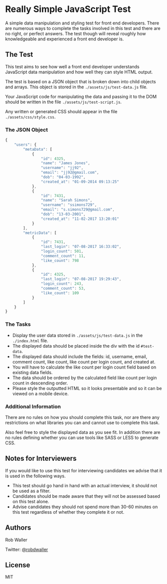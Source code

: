 # Really Simple JavaScript Test

A simple data manipulation and styling test for front end developers. There are
numerous ways to complete the tasks involved in this test and there are no right,
or perfect answers. The test though will reveal roughly how knowledgeable and
experienced a front end developer is.

## The Test

This test aims to see how well a front end developer understands JavaScript data
manipulation and how well they can style HTML output.

The test is based on a JSON object that is broken down into child objects and
arrays. This object is stored in the `./assets/js/test-data.js` file.

Your JavaScript code for manipulating the data and passing it to the DOM should
be written in the file `./assets/js/test-script.js`.

Any written or generated CSS should appear in the file `./assets/css/style.css`.

### The JSON Object

```javascript
{
    "users": {
        "metaData": [
            {
                "id": 4325,
                "name": "James Jones",
                "username": "jj92",
                "email": "jj92@gmail.com",
                "dob": "04-03-1992",
                "created_at": "01-09-2014 09:13:25"
            },
            {
                "id": 7431,
                "name": "Sarah Simons",
                "username": "ssimons729",
                "email": "s.simons729@gmail.com",
                "dob": "13-03-2001",
                "created_at": "11-02-2017 13:20:01"
            }
        ],
        "metricData": [
            {
                "id": 7431,
                "last_login": "07-08-2017 16:33:02",
                "login_count": 501,
                "comment_count": 11,
                "like_count": 798
            },
            {
                "id": 4325,
                "last_login": "07-08-2017 19:29:43",
                "login_count": 243,
                "comment_count": 53,
                "like_count": 109
            }
        ]
    }
}
```

### The Tasks

- Display the user data stored in `./assets/js/test-data.js` in the `./index.html` file.
- The displayed data should be placed inside the div with the id `#test-data`.
- The displayed data should include the fields: id, username, email, comment count,
like count, like count per login count, and created at.
- You will have to calculate the like count per login count field based on existing
data fields.
- The data should be ordered by the calculated field like count per login count
in descending order.
- Please style the outputted HTML so it looks presentable and so it can be viewed
on a mobile device.

### Additional Information
There are no rules on how you should complete this task, nor are there any
restrictions on what libraries you can and cannot use to complete this task.  

Also feel free to style the displayed data as you see fit. In addition there are
no rules defining whether you can use tools like SASS or LESS to generate CSS.

## Notes for Interviewers

If you would like to use this test for interviewing candidates we advise that it
is used in the following ways.

- This test should go hand in hand with an actual interview, it should not be
used as a filter.
- Candidates should be made aware that they will not be assessed based on this
test alone.
- Advise candidates they should not spend more than 30-60 minutes on this test
regardless of whether they complete it or not.

## Authors

Rob Waller

Twitter: [@robdwaller](https://twitter.com/robdwaller)

## License

MIT
